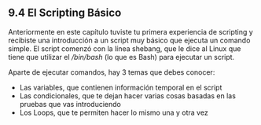 ## 9.4 El Scripting Básico
Anteriormente en este capítulo tuviste tu primera experiencia de scripting y recibiste una introducción a un script muy básico que ejecuta un comando simple. El script comenzó con la línea shebang, que le dice al Linux que tiene que utilizar el _/bin/bash_ (lo que es Bash) para ejecutar un script.

Aparte de ejecutar comandos, hay 3 temas que debes conocer:

- Las variables, que contienen información temporal en el script
- Las condicionales, que te dejan hacer varias cosas basadas en las pruebas que vas introduciendo
- Los Loops, que te permiten hacer lo mismo una y otra vez